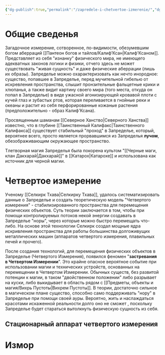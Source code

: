 ```yaml
---
{"dg-publish":true,"permalink":"/zapredele-i-chetvertoe-izmerenie/","dgPassFrontmatter":true}
---
```


# Общие сведенья
Загадочное измерение, сотворенное, по-видимости, обезумевшим богом аберраций [[Пантеон богов и тайлов/Калиф’Ксан\|Калиф'Ксаном]]. Представляет из себя "изнанку" физического мира, не имеющего адекватных законов логики и физики, отчего здесь не может существовать "живая сущность" и даже физические аберрации (лишь их образы). Запределье можно охарактеризовать как нечто инородное: существо, попавшее в Запределье, перед мучительной гибелью от искревления пространства, слышит пронзительные фальцетные крики и хлюпанья, а также видит картину своего мира (того места, откуда он попал в Запределье) в виде ужасной агонизирующей кровавой плоти с кучей глаз и зубастых ртов, которая переливается в гнойные реки и океаны и растит из себя перфорированные кожаные растения (предположительно - образ Калиф'Ксана).

Просвященным шаманам [[Северное Ханство\|Северного Ханства]] известно, что в глубине [[Таинственный Калифакс\|Таинственного Калифакса]] существует стабильный "проход" в Запределье, который, вероятнее всего, просто является прорвавшимся из Запределья **лучом**, обезображивающим окружающее пространство.

Тлетворная магия Запределья была покорена культом "[[Черные маги, клан Дакхарай\|Дакхарай]]" в [[Катарох\|Катарохе]] и использована как источник для черной магии.

# Четвертое измерение

Ученому [[Селкирк Тхава\|Селкирку Тхава]], удалось систематизировать данные о Запределье и создать теоретическую модель "Четвертого измерения" - стабилизированного пространства для перемещения физических объектов. Суть теории заключается в том, чтобы при помощи контролируемых потоков некой энергии создавать в Запределье "норы", через которые можно быстро перемещать что-либо. На основе этой технологии Селкирк создал мощные ядра искривления пространства для работы большинства долгоживущих металлических машин (аппаратов четвертого измерения, плавильных печей и прочего).

После создания технологий, для перемещения физических объектов в Запределье (Четвертого Измерения), появился феномен "**застревания в Четвертом Измерении**". Это крайне опасное вероятное событие при использовании магии и технических устройств, основанных на перемещении в Четвертом Измерении. 
Обычных существ, без развитой потенции к магии, в таком "двойственном положении" либо разрывает на куски, либо выкидывает в область рядом с [[Предметы, объекты и магия/Вихрь Пустоты\|Вихрем Пустоты]].
В теории, достаточно сильное в магическом плане существо, способно само поддерживать "нору" в Запределье при помощи своей ауры. Вероятно, жить и наслаждаться красотами искаженной реальности долго оно не сможет , поскольку Запределье будет стараться вытолкнуть физическую сущность из себя.

## Cтационарный аппарат четвертого измерения


# Измор
